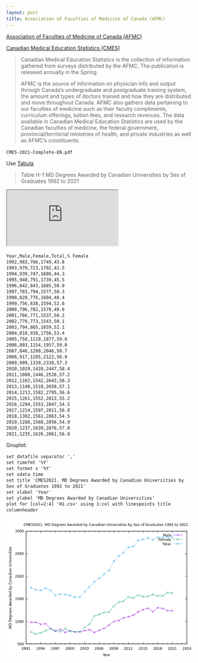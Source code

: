 ```yaml
---
layout: post
title: Association of Faculties of Medicine of Canada (AFMC)
---
```


[Association of Faculties of Medicine of Canada (AFMC)](https://www.afmc.ca/)

[Canadian Medical Education Statistics (CMES)](https://www.afmc.ca/resources-data/data/canadian-medical-education-statistics-cmes/)

> Canadian Medical Education Statistics is the collection of information gathered from surveys distributed by the AFMC. The publication is released annually in the Spring.
>
> AFMC is the source of information on physician info and output through Canada’s undergraduate and postgraduate training system, the amount and types of doctors trained and how they are distributed and move throughout Canada. AFMC also gathers data pertaining to our faculties of medicine such as their faculty compliments, curriculum offerings, tuition fees, and research revenues. The data available in Canadian Medical Education Statistics are used by the Canadian faculties of medicine, the federal government, provincial/territorial ministries of health, and private industries as well as AFMC’s constituents.

`CMES-2021-Complete-EN.pdf`

Use [Tabula](https://tabula.technology/)

> Table H-1 MD Degrees Awarded by Canadian Universities by Sex of Graduates 1992 to 2021

<iframe src="https://docs.google.com/spreadsheets/d/e/2PACX-1vQfV54Wstj3i7CjqxRMBe8REnbBYuWuEkmOYsPncxQO-hCBNn1vC4cNZZJtKmYejg_XrkIAWnsdLKFv/pubhtml?widget=true&amp;headers=false"></iframe>

```
Year,Male,Female,Total,% Female
1992,983,766,1749,43.8
1993,979,723,1702,42.5
1994,939,747,1686,44.3
1995,948,791,1739,45.5
1996,842,843,1685,50.0
1997,783,794,1577,50.3
1998,828,776,1604,48.4
1999,756,838,1594,52.6
2000,796,782,1578,49.6
2001,766,771,1537,50.2
2002,770,773,1543,50.1
2003,794,865,1659,52.1
2004,818,938,1756,53.4
2005,758,1119,1877,59.6
2006,803,1154,1957,59.0
2007,846,1200,2046,58.7
2008,917,1205,2122,56.8
2009,999,1339,2338,57.3
2010,1019,1428,2447,58.4
2011,1080,1446,2526,57.2
2012,1102,1542,2643,58.3
2013,1140,1518,2658,57.1
2014,1213,1582,2795,56.6
2015,1261,1552,2813,55.2
2016,1294,1553,2847,54.5
2017,1214,1597,2811,56.8
2018,1302,1561,2863,54.5
2019,1288,1568,2856,54.9
2020,1237,1639,2876,57.0
2021,1235,1626,2861,56.8
```

Gnuplot:

```
set datafile separator ','
set timefmt '%Y'
set format x '%Y'
set xdata time
set title 'CMES2021. MD Degrees Awarded by Canadian Universities by Sex of Graduates 1992 to 2021'
set xlabel 'Year'
set ylabel 'MD Degrees Awarded by Canadian Universities'
plot for [col=2:4] 'H1.csv' using 1:col with linespoints title columnheader
```

![CMES2021. Table H-1: MD Degrees Awarded by Canadian Universities by Sex of Graduates 1992 to 2021](/images/AFMC/H1.png)